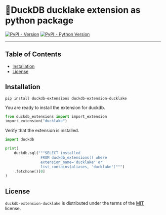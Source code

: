 # 🦆DuckDB ducklake extension as python package

[![PyPI - Version](https://img.shields.io/pypi/v/duckdb-extension-ducklake.svg)](https://pypi.org/project/duckdb-extension-ducklake)
[![PyPI - Python Version](https://img.shields.io/pypi/pyversions/duckdb-extension-ducklake.svg)](https://pypi.org/project/duckdb-extension-ducklake)

-----

## Table of Contents

- [Installation](#installation)
- [License](#license)


## Installation
```console
pip install duckdb-extensions duckdb-extension-ducklake
```
You are ready to install the extension for duckdb.
```python
from duckdb_extensions import import_extension
import_extension("ducklake")
```

Verify that the extension is installed.
```python
import duckdb

print(
    duckdb.sql("""SELECT installed
                FROM duckdb_extensions() where 
                extension_name='ducklake' or 
                list_contains(aliases, 'ducklake')""")
    .fetchone()[0]
)
```

## License

`duckdb-extension-ducklake` is distributed under the terms of the [MIT](https://spdx.org/licenses/MIT.html) license.
